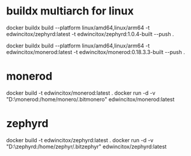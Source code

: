 # buildx multiarch for linux
docker buildx build --platform linux/amd64,linux/arm64 -t edwincitox/zephyrd:latest -t edwincitox/zephyrd:1.0.4-built --push .

docker buildx build --platform linux/amd64,linux/arm64 -t edwincitox/monerod:latest -t edwincitox/monerod:0.18.3.3-built --push .

# monerod
docker build -t edwincitox/monerod:latest .
docker run -d -v "D:\monerod:/home/monero/.bitmonero" edwincitox/monerod:latest

# zephyrd
docker build -t edwincitox/zephyrd:latest .
docker run -d -v "D:\zephyrd:/home/zephyr/.bitzephyr" edwincitox/zephyrd:latest